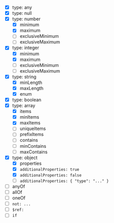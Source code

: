 - [x] type: any
- [x] type: null
- [x] type: number
  - [x] minimum
  - [x] maximum
  - [ ] exclusiveMinimum
  - [ ] exclusiveMaximum
- [x] type: integer
  - [x] minimum
  - [x] maximum
  - [ ] exclusiveMinimum
  - [ ] exclusiveMaximum
- [x] type: string
  - [x] minLength
  - [x] maxLength
  - [x] enum
- [x] type: boolean
- [x] type: array
  - [x] items
  - [x] minItems
  - [x] maxItems
  - [ ] uniqueItems
  - [ ] prefixItems
  - [ ] contains
  - [ ] minContains
  - [ ] maxContains
- [x] type: object
  - [x] properties
  - [x] `additionalProperties: true`
  - [x] `additionalProperties: false`
  - [ ] `additionalProperties: { "type": "..." }`
- [ ] anyOf
- [ ] allOf
- [ ] oneOf
- [ ] `not: ...`
- [ ] `$ref:`
- [ ] `if`
